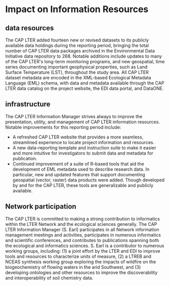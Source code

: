 # Impact on Information Resources

## data resources

The CAP LTER added fourteen new or revised datasets to its publicly available data holdings during the reporting period, bringing the total number of CAP LTER data packages archived in the Environmental Data Initiative data repository to 268. Notable additions include updates to many of the CAP LTER's long-term monitoring programs, and new geospatial, time series documenting important geophysical properties, such as Land Surface Temperature (LST), throughout the study area. All CAP LTER dataset metadata are encoded in the XML-based Ecological Metadata Language (EML) schema, with data and metadata available through the CAP LTER data catalog on the project website, the EDI data portal, and DataONE.

## infrastructure

The CAP LTER Information Manager strives always to improve the presentation, utility, and management of CAP LTER information resources. Notable improvements for this reporting period include:

- A refreshed CAP LTER website that provides a more seamless, streamlined experience to locate project information and resources.
- A new data-reporting template and instruction suite to make it easier and more intuitive for investigators to submit data and metadata for publication.
- Continued improvement of a suite of R-based tools that aid the development of EML metadata used to describe research data. In particular, new and updated features that support documenting geospatial (vector, raster) data products were added. Though developed by and for the CAP LTER, these tools are generalizable and publicly available.

## Network participation
 
The CAP LTER is committed to making a strong contribution to informatics within the LTER Network and the ecological sciences generally. The CAP LTER Information Manager (S. Earl) participates in all Network information management meetings and activities, participates in numerous informatics and scientific conferences, and contributes to publications spanning both the ecological and informatics sciences. S. Earl is a contributor to numerous working groups, including: (1) a joint effort by the LTER and EDI to improve tools and resources to characterize units of measure, (2) a LTREB and NCEAS synthesis working group exploring the impacts of wildfire on the biogeochemistry of flowing waters in the arid Southwest, and (3) developing ontologies and other resources to improve the discoverability and interoperability of soil chemistry data.
